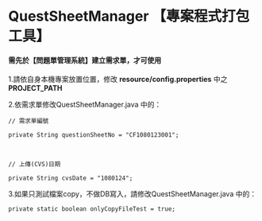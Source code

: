 # QuestSheetManager 【專案程式打包工具】
#### 需先於【問題單管理系統】建立需求單，才可使用

1.請依自身本機專案放置位置，修改 <strong>resource/config.properties</strong> 中之 <strong>PROJECT_PATH</strong> <br />

2.依需求單修改QuestSheetManager.java 中的： <br />
<pre><code>// 需求單編號 <br />
private String questionSheetNo = "CF1080123001"; <br /> <br />

// 上傳(CVS)日期 <br />
private String cvsDate = "1080124"; </pre></code>

3.如果只測試檔案copy，不做DB寫入，請修改QuestSheetManager.java 中的： <br />
  <pre><code>private static boolean onlyCopyFileTest = true; </pre></code><br />
	
